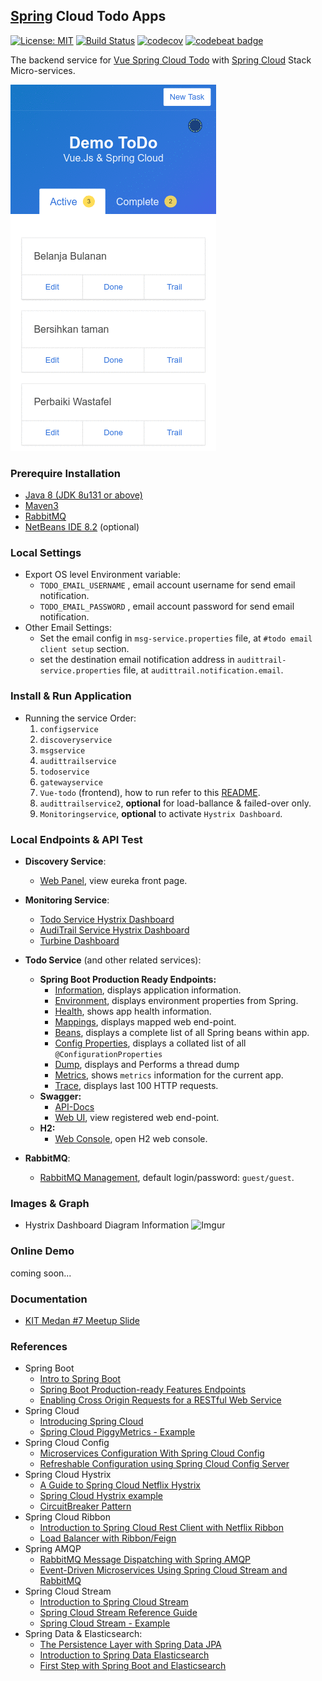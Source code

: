 ## [Spring](https://spring.io/) Cloud Todo Apps
[![License: MIT](https://img.shields.io/badge/License-MIT-blue.svg)](/LICENSE)
[![Build Status](https://travis-ci.org/KongkowITMedan/spring-cloud-todo.svg?branch=master)](https://travis-ci.org/KongkowITMedan/spring-cloud-todo)
[![codecov](https://codecov.io/gh/KongkowITMedan/spring-cloud-todo/branch/master/graph/badge.svg)](https://codecov.io/gh/KongkowITMedan/spring-cloud-todo)
[![codebeat badge](https://codebeat.co/badges/74889632-eba3-41bc-9c6f-9d68db38c2a1)](https://codebeat.co/projects/github-com-kongkowitmedan-spring-cloud-todo-master)

The backend service for [Vue Spring Cloud Todo](https://github.com/mkdika/vue-todo) with [Spring Cloud](http://projects.spring.io/spring-cloud/) Stack Micro-services.

![](/spring-cloud-todo.gif)

### Prerequire Installation
- [Java 8 (JDK 8u131 or above)](http://www.oracle.com/technetwork/java/javase/downloads/jdk8-downloads-2133151.html)
- [Maven3](https://maven.apache.org/index.html)
- [RabbitMQ](https://www.rabbitmq.com/)
- [NetBeans IDE 8.2](https://netbeans.org/) (optional)

### Local Settings
- Export OS level Environment variable:
	- `TODO_EMAIL_USERNAME` , email account username for send email notification.
	- `TODO_EMAIL_PASSWORD` , email account password for send email notification.
- Other Email Settings:
	- Set the email config in `msg-service.properties` file, at `#todo email client setup` section.
	- set the destination email notification address in `audittrail-service.properties` file, at `audittrail.notification.email`.	

### Install & Run Application
- Running the service Order:
	1. `configservice`
	2. `discoveryservice`	
	3. `msgservice`
	4. `audittrailservice`	
	5. `todoservice`
	6. `gatewayservice`
	7. `Vue-todo` (frontend), how to run refer to this [README](vue-todo/README.md).
	8. `audittrailservice2`, __optional__ for load-ballance & failed-over only.
	9. `Monitoringservice`, __optional__ to activate `Hystrix Dashboard`.


### Local Endpoints & API Test
- __Discovery Service__:
	- [Web Panel](http://localhost:8761/), view eureka front page.
	
- __Monitoring Service__:
	- [Todo Service Hystrix Dashboard](http://localhost:8100/hystrix/monitor?stream=http%3A%2F%2Flocalhost%3A8121%2Fhystrix.stream&delay=1000&title=TodoService)
	- [AudiTrail Service Hystrix Dashboard](http://localhost:8100/hystrix/monitor?stream=http%3A%2F%2Flocalhost%3A8122%2Fhystrix.stream&delay=1000&title=AudiTrailService)
	- [Turbine Dashboard](http://localhost:8100/hystrix/monitor?stream=http%3A%2F%2Flocalhost%3A8100%2Fturbine.stream&delay=100&title=TurbineMonitor)
	
- __Todo Service__ (and other related services):	
	- __Spring Boot Production Ready Endpoints:__
		- [Information](http://localhost:8121/info), displays application information.
		- [Environment](http://localhost:8121/env), displays environment properties from Spring.
		- [Health](http://localhost:8121/health), shows app health information.
		- [Mappings](http://localhost:8121/mappings), displays mapped web end-point.
		- [Beans](http://localhost:8121/beans), displays a complete list of all Spring beans within app.
		- [Config Properties](http://localhost:8121/configprops), displays a collated list of all `@ConfigurationProperties`
		- [Dump](http://localhost:8121/dump), displays and Performs a thread dump
		- [Metrics](http://localhost:8121/metrics), shows `metrics` information for the current app.
		- [Trace](http://localhost:8121/trace), displays last 100 HTTP requests.
	- __Swagger:__
    	- [API-Docs](http://localhost:8121/v2/api-docs)
    	- [Web UI](http://localhost:8121/swagger-ui.html), view registered web end-point.
	- __H2:__
    	- [Web Console](http://localhost:8121/h2-console/), open H2 web console.
    	
- __RabbitMQ__:
	- [RabbitMQ Management](http://localhost:15672), default login/password: `guest/guest`.

	
### Images & Graph
- Hystrix Dashboard Diagram Information
![Imgur](https://i.imgur.com/NESKMta.png)	


### Online Demo
coming soon...


### Documentation
- [KIT Medan #7 Meetup Slide]()


### References
- Spring Boot
	- [Intro to Spring Boot](http://www.baeldung.com/spring-boot-start)
	- [Spring Boot Production-ready Features Endpoints](https://docs.spring.io/spring-boot/docs/current/reference/html/production-ready-endpoints.html)
	- [Enabling Cross Origin Requests for a RESTful Web Service](https://spring.io/guides/gs/rest-service-cors/)	
- Spring Cloud
	- [Introducing Spring Cloud](https://spring.io/blog/2014/06/03/introducing-spring-cloud)
	- [Spring Cloud PiggyMetrics - Example](https://github.com/sqshq/PiggyMetrics)
- Spring Cloud Config
	- [Microservices Configuration With Spring Cloud Config](https://piotrminkowski.wordpress.com/2017/07/17/microservices-configuration-with-spring-cloud-config/)
	- [Refreshable Configuration using Spring Cloud Config Server](http://tech.asimio.net/2017/02/02/Refreshable-Configuration-using-Spring-Cloud-Config-Server-Spring-Cloud-Bus-RabbitMQ-and-Git.html)
- Spring Cloud Hystrix
	- [A Guide to Spring Cloud Netflix Hystrix](http://www.baeldung.com/spring-cloud-netflix-hystrix)
	- [Spring Cloud Hystrix example](https://exampledriven.wordpress.com/2016/07/05/spring-cloud-hystrix-example/)
	- [CircuitBreaker Pattern](https://martinfowler.com/bliki/CircuitBreaker.html)
- Spring Cloud Ribbon
	- [Introduction to Spring Cloud Rest Client with Netflix Ribbon](http://www.baeldung.com/spring-cloud-rest-client-with-netflix-ribbon)
	- [Load Balancer with Ribbon/Feign](https://dzone.com/articles/spring-cloud-netflix-load-balancer-with-ribbonfeig)
- Spring AMQP
	- [RabbitMQ Message Dispatching with Spring AMQP](http://www.baeldung.com/rabbitmq-spring-amqp)	
	- [Event-Driven Microservices Using Spring Cloud Stream and RabbitMQ](https://dzone.com/articles/event-driven-microservices-using-spring-cloud-stre)
- Spring Cloud Stream	
	- [Introduction to Spring Cloud Stream](http://www.baeldung.com/spring-cloud-stream)
	- [Spring Cloud Stream Reference Guide](https://docs.spring.io/spring-cloud-stream/docs/current/reference/htmlsingle/)
	- [Spring Cloud Stream - Example](https://github.com/ignacioSuay/spring-stream)
- Spring Data & Elasticsearch:
	- [The Persistence Layer with Spring Data JPA](http://www.baeldung.com/the-persistence-layer-with-spring-data-jpa)
	- [Introduction to Spring Data Elasticsearch](http://www.baeldung.com/spring-data-elasticsearch-tutorial)
	- [First Step with Spring Boot and Elasticsearch](https://dzone.com/articles/first-step-spring-boot-and)
